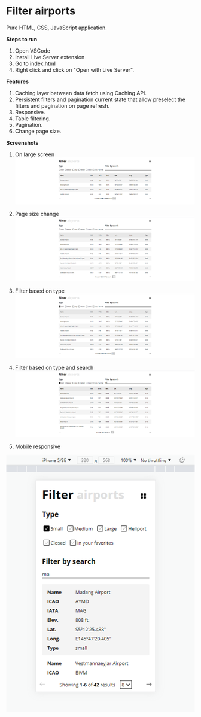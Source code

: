 # Filter airports

Pure HTML, CSS, JavaScript application.

**Steps to run**
1. Open VSCode
2. Install Live Server extension
3. Go to index.html
4. Right click and click on "Open with Live Server".

**Features**

1. Caching layer between data fetch using Caching API.
2. Persistent filters and pagination current state that allow preselect the filters and pagination on page refresh.
3. Responsive.
4. Table filtering.
5. Pagination.
6. Change page size.

**Screenshots**

1. On large screen
![](screenshots/1-large_screen.png)

2. Page size change
![](screenshots/2-page_size_change.png)

3. Filter based on type
![](screenshots/3-filter_based_on_type.png)

4. Filter based on type and search
![](screenshots/4-filter_based_on_type_and_search.png)

5. Mobile responsive

![](screenshots/5-mobile_responsive.png)

